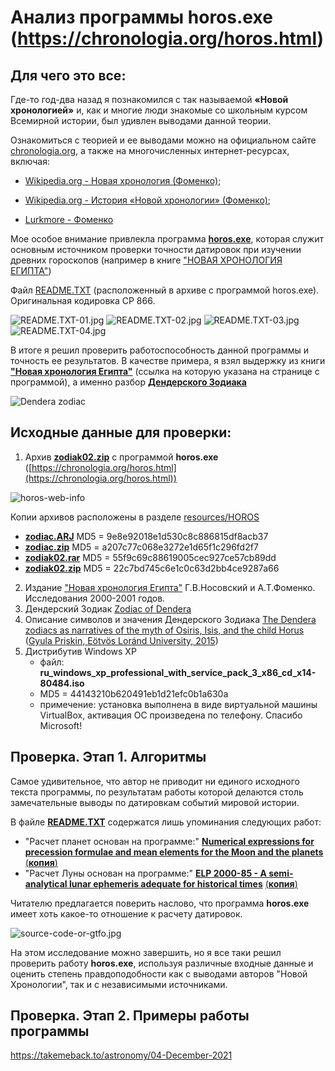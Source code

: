 # Анализ программы horos.exe (https://chronologia.org/horos.html)

## Для чего это все:

Где-то год-два назад я познакомился с так называемой **«Новой хронологией»** и, как и многие люди знакомые со школьным курсом Всемирной истории, был удивлен выводами данной теории.

Ознакомиться с теорией и ее выводами можно на официальном сайте [chronologia.org](https://chronologia.org/horos.html), а также на многочисленных интернет-ресурсах, включая:
   - [Wikipedia.org - Новая хронология (Фоменко)](https://ru.wikipedia.org/wiki/%D0%9D%D0%BE%D0%B2%D0%B0%D1%8F_%D1%85%D1%80%D0%BE%D0%BD%D0%BE%D0%BB%D0%BE%D0%B3%D0%B8%D1%8F_(%D0%A4%D0%BE%D0%BC%D0%B5%D0%BD%D0%BA%D0%BE));
   - [Wikipedia.org - История «Новой хронологии» (Фоменко)](https://ru.wikipedia.org/wiki/%D0%98%D1%81%D1%82%D0%BE%D1%80%D0%B8%D1%8F_%C2%AB%D0%9D%D0%BE%D0%B2%D0%BE%D0%B9_%D1%85%D1%80%D0%BE%D0%BD%D0%BE%D0%BB%D0%BE%D0%B3%D0%B8%D0%B8%C2%BB_(%D0%A4%D0%BE%D0%BC%D0%B5%D0%BD%D0%BA%D0%BE));

   - [Lurkmore - Фоменко](https://lurkmore.to/%D0%A4%D0%BE%D0%BC%D0%B5%D0%BD%D0%BA%D0%BE)

Мое особое внимание привлекла программа [**horos.exe**](https://chronologia.org/horos.html ), которая служит основным источником проверки точности датировок при изучении древних гороскопов (например в книге ["НОВАЯ ХРОНОЛОГИЯ ЕГИПТА"](https://chronologia.org/bibliography.html))

Файл [README.TXT](https://github.com/ponwork/chronologia.org-horos/blob/main/resources/HOROS/README.TXT) (расположенный в архиве с программой horos.exe). Оригинальная кодировка CP 866.

![README.TXT-01.jpg](https://github.com/ponwork/chronologia.org-horos/blob/main/resources/HOROS/README.TXT-01.jpg)
![README.TXT-02.jpg](https://github.com/ponwork/chronologia.org-horos/blob/main/resources/HOROS/README.TXT-02.jpg)
![README.TXT-03.jpg](https://github.com/ponwork/chronologia.org-horos/blob/main/resources/HOROS/README.TXT-03.jpg)
![README.TXT-04.jpg](https://github.com/ponwork/chronologia.org-horos/blob/main/resources/HOROS/README.TXT-04.jpg)

В итоге я решил проверить работоспособность данной программы и точность ее результатов. В качестве примера, я взял выдержку из книги [**"Новая хронология Египта"**](https://chronologia.org/nx_egypt/index.html) (ссылка на которую указана на странице с программой), а именно разбор [**Дендерского Зодиака**](https://ru.wikipedia.org/wiki/%D0%94%D0%B5%D0%BD%D0%B4%D0%B5%D1%80%D1%81%D0%BA%D0%B8%D0%B9_%D0%B7%D0%BE%D0%B4%D0%B8%D0%B0%D0%BA)

![Dendera zodiac](https://github.com/ponwork/chronologia.org-horos/blob/main/resources/Dendera-and-the-Temple-of-Hathor.jpg)

## Исходные данные для проверки:

1) Архив [**zodiak02.zip**](https://chronologia.org/zodiak02.zip) с программой **horos.exe** ([https://chronologia.org/horos.html](https://chronologia.org/horos.html))

![horos-web-info](https://github.com/ponwork/chronologia.org-horos/blob/main/resources/HOROS/horos-web-info.jpg)

Копии архивов расположены в разделе [resources/HOROS](https://github.com/ponwork/chronologia.org-horos/tree/main/resources/HOROS)

   * [**zodiac.ARJ**](https://github.com/ponwork/chronologia.org-horos/blob/main/resources/HOROS/zodiac.ARJ) MD5 = 9e8e92018e1d530c8c886815df8acb37
   * [**zodiac.zip**](https://github.com/ponwork/chronologia.org-horos/blob/main/resources/HOROS/zodiac.zip) MD5 = a207c77c068e3272e1d65f1c296fd2f7
   * [**zodiak02.rar**](https://github.com/ponwork/chronologia.org-horos/blob/main/resources/HOROS/zodiak02.rar) MD5 = 55f9c69c88619005cec927ce57cb89dd
   * [**zodiak02.zip**](https://github.com/ponwork/chronologia.org-horos/blob/main/resources/HOROS/zodiak02.zip) MD5 = 22c7bd745c6e1c0c63d2bb4ce9287a66

2) Издание ["Новая хронология Египта"](https://chronologia.org/nx_egypt/index.html) Г.В.Носовский и А.Т.Фоменко. Исследования 2000-2001 годов.
3) Дендерский Зодиак [Zodiac of Dendera](https://collections.louvre.fr/en/ark:/53355/cl010028871)
4) Описание символов и значения Дендерского Зодиака [The Dendera zodiacs as narratives of the myth of Osiris, Isis, and the child
Horus](https://github.com/ponwork/chronologia.org-horos/blob/main/resources/ENiM8_p133-185.pdf) ([Gyula Priskin, Eötvös Loránd University, 2015](http://www.enim-egyptologie.fr/index.php?page=enim-8&n=9))
5) Дистрибутив Windows XP 
   - файл: **ru_windows_xp_professional_with_service_pack_3_x86_cd_x14-80484.iso** 
   - MD5 = 44143210b620491eb1d21efc0b1a630a
   - примечение: установка выполнена в виде виртуальной машины VirtualBox, активация ОС произведена по телефону. Спасибо Microsoft!

## Проверка. Этап 1. Алгоритмы

Самое удивительное, что автор не приводит ни единого исходного текста программы, по результатам работы которой делаются столь замечательные выводы по датировкам событий мировой истории.

В файле [**README.TXT**]() содержатся лишь упоминания следующих работ:

   - "Расчет планет основан на программе:" [**Numerical expressions for precession formulae and mean elements for the Moon and the planets**](https://adsabs.harvard.edu/full/1994A%26A...282..663S)   [(**копия**)](https://github.com/ponwork/chronologia.org-horos/blob/main/resources/1994A%2BA___282__663S.pdf)
   - "Расчет Луны основан на программе:" [**ELP 2000-85 - A semi-analytical lunar ephemeris adequate for historical times**](https://adsabs.harvard.edu/full/1988A%26A...190..342C)   [(**копия**)](https://github.com/ponwork/chronologia.org-horos/blob/main/resources/1988A%2BA___190__342C.pdf)

Читателю предлагается поверить наслово, что программа **horos.exe** имеет хоть какое-то отношение к расчету датировок.

![source-code-or-gtfo.jpg](https://github.com/ponwork/chronologia.org-horos/blob/main/resources/source-code-or-gtfo.jpg)

На этом исследование можно завершить, но я все таки решил проверить работу **horos.exe**, используя различные входные данные и оценить степень правдоподобности как с выводами авторов "Новой Хронологии", так и с независимыми источниками.

## Проверка. Этап 2. Примеры работы программы




https://takemeback.to/astronomy/04-December-2021
